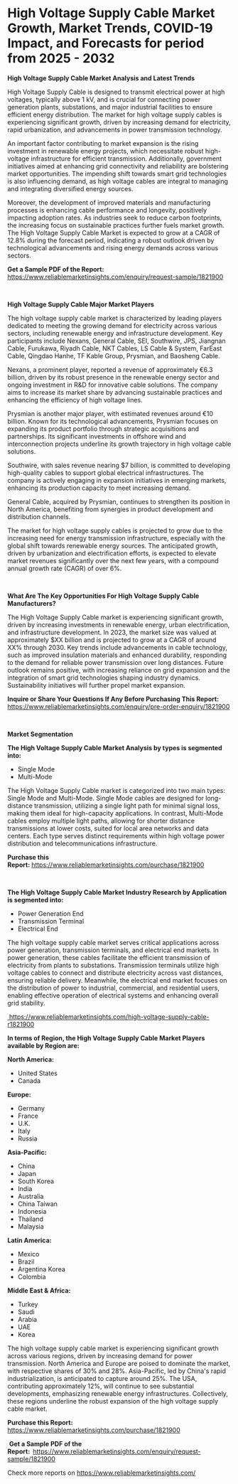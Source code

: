 <p><h1>High Voltage Supply Cable Market Growth, Market Trends, COVID-19 Impact, and Forecasts for period from 2025 - 2032</h1></p><p><strong>High Voltage Supply Cable Market Analysis and Latest Trends</strong></p>
<p><p>High Voltage Supply Cable is designed to transmit electrical power at high voltages, typically above 1 kV, and is crucial for connecting power generation plants, substations, and major industrial facilities to ensure efficient energy distribution. The market for high voltage supply cables is experiencing significant growth, driven by increasing demand for electricity, rapid urbanization, and advancements in power transmission technology.</p><p>An important factor contributing to market expansion is the rising investment in renewable energy projects, which necessitate robust high-voltage infrastructure for efficient transmission. Additionally, government initiatives aimed at enhancing grid connectivity and reliability are bolstering market opportunities. The impending shift towards smart grid technologies is also influencing demand, as high voltage cables are integral to managing and integrating diversified energy sources.</p><p>Moreover, the development of improved materials and manufacturing processes is enhancing cable performance and longevity, positively impacting adoption rates. As industries seek to reduce carbon footprints, the increasing focus on sustainable practices further fuels market growth. The High Voltage Supply Cable Market is expected to grow at a CAGR of 12.8% during the forecast period, indicating a robust outlook driven by technological advancements and rising energy demands across various sectors.</p></p>
<p><strong>Get a Sample PDF of the Report:&nbsp;</strong> <a href="https://www.reliablemarketinsights.com/enquiry/request-sample/1821900?utm_campaign=2118&utm_medium=2&utm_source=Github&utm_content=ia&utm_term=14022025&utm_id=high-voltage-supply-cable">https://www.reliablemarketinsights.com/enquiry/request-sample/1821900</a></p>
<p>&nbsp;</p>
<p><strong>High Voltage Supply Cable Major Market Players</strong></p>
<p><p>The high voltage supply cable market is characterized by leading players dedicated to meeting the growing demand for electricity across various sectors, including renewable energy and infrastructure development. Key participants include Nexans, General Cable, SEI, Southwire, JPS, Jiangnan Cable, Furukawa, Riyadh Cable, NKT Cables, LS Cable & System, FarEast Cable, Qingdao Hanhe, TF Kable Group, Prysmian, and Baosheng Cable.</p><p>Nexans, a prominent player, reported a revenue of approximately €6.3 billion, driven by its robust presence in the renewable energy sector and ongoing investment in R&D for innovative cable solutions. The company aims to increase its market share by advancing sustainable practices and enhancing the efficiency of high voltage lines.</p><p>Prysmian is another major player, with estimated revenues around €10 billion. Known for its technological advancements, Prysmian focuses on expanding its product portfolio through strategic acquisitions and partnerships. Its significant investments in offshore wind and interconnection projects underline its growth trajectory in high voltage cable solutions.</p><p>Southwire, with sales revenue nearing $7 billion, is committed to developing high-quality cables to support global electrical infrastructures. The company is actively engaging in expansion initiatives in emerging markets, enhancing its production capacity to meet increasing demand.</p><p>General Cable, acquired by Prysmian, continues to strengthen its position in North America, benefiting from synergies in product development and distribution channels.</p><p>The market for high voltage supply cables is projected to grow due to the increasing need for energy transmission infrastructure, especially with the global shift towards renewable energy sources. The anticipated growth, driven by urbanization and electrification efforts, is expected to elevate market revenues significantly over the next few years, with a compound annual growth rate (CAGR) of over 6%.</p></p>
<p>&nbsp;</p>
<p><strong>What Are The Key Opportunities For High Voltage Supply Cable Manufacturers?</strong></p>
<p><p>The High Voltage Supply Cable market is experiencing significant growth, driven by increasing investments in renewable energy, urban electrification, and infrastructure development. In 2023, the market size was valued at approximately $XX billion and is projected to grow at a CAGR of around XX% through 2030. Key trends include advancements in cable technology, such as improved insulation materials and enhanced durability, responding to the demand for reliable power transmission over long distances. Future outlook remains positive, with increasing reliance on grid expansion and the integration of smart grid technologies shaping industry dynamics. Sustainability initiatives will further propel market expansion.</p></p>
<p><strong>Inquire or Share Your Questions If Any Before Purchasing This Report:</strong> <a href="https://www.reliablemarketinsights.com/enquiry/pre-order-enquiry/1821900?utm_campaign=2118&utm_medium=2&utm_source=Github&utm_content=ia&utm_term=14022025&utm_id=high-voltage-supply-cable">https://www.reliablemarketinsights.com/enquiry/pre-order-enquiry/1821900</a></p>
<p>&nbsp;</p>
<p><strong>Market Segmentation</strong></p>
<p><strong>The High Voltage Supply Cable Market Analysis by types is segmented into:</strong></p>
<p><ul><li>Single Mode</li><li>Multi-Mode</li></ul></p>
<p><p>The High Voltage Supply Cable market is categorized into two main types: Single Mode and Multi-Mode. Single Mode cables are designed for long-distance transmission, utilizing a single light path for minimal signal loss, making them ideal for high-capacity applications. In contrast, Multi-Mode cables employ multiple light paths, allowing for shorter distance transmissions at lower costs, suited for local area networks and data centers. Each type serves distinct requirements within high voltage power distribution and telecommunications infrastructure.</p></p>
<p><strong>Purchase this Report:&nbsp;</strong><a href="https://www.reliablemarketinsights.com/purchase/1821900?utm_campaign=2118&utm_medium=2&utm_source=Github&utm_content=ia&utm_term=14022025&utm_id=high-voltage-supply-cable">https://www.reliablemarketinsights.com/purchase/1821900</a></p>
<p>&nbsp;</p>
<p><strong>The High Voltage Supply Cable Market Industry Research by Application is segmented into:</strong></p>
<p><ul><li>Power Generation End</li><li>Transmission Terminal</li><li>Electrical End</li></ul></p>
<p><p>The high voltage supply cable market serves critical applications across power generation, transmission terminals, and electrical end markets. In power generation, these cables facilitate the efficient transmission of electricity from plants to substations. Transmission terminals utilize high voltage cables to connect and distribute electricity across vast distances, ensuring reliable delivery. Meanwhile, the electrical end market focuses on the distribution of power to industrial, commercial, and residential users, enabling effective operation of electrical systems and enhancing overall grid stability.</p></p>
<p><a href="https://www.reliablemarketinsights.com/high-voltage-supply-cable-r1821900?utm_campaign=2118&utm_medium=2&utm_source=Github&utm_content=ia&utm_term=14022025&utm_id=high-voltage-supply-cable">&nbsp;https://www.reliablemarketinsights.com/high-voltage-supply-cable-r1821900</a></p>
<p><strong>In terms of Region, the High Voltage Supply Cable Market Players available by Region are:</strong></p>
<p>
    <p> <strong> North America: </strong>
        <ul>
            <li>United States</li>
            <li>Canada</li>
        </ul>
        </p> 
    <p> <strong> Europe: </strong>
        <ul>
            <li>Germany</li>
            <li>France</li>
            <li>U.K.</li>
            <li>Italy</li>
            <li>Russia</li>
        </ul>
        </p> 
    <p> <strong> Asia-Pacific: </strong>
        <ul>
            <li>China</li>
            <li>Japan</li>
            <li>South Korea</li>
            <li>India</li>
            <li>Australia</li>
            <li>China Taiwan</li>
            <li>Indonesia</li>
            <li>Thailand</li>
            <li>Malaysia</li>
        </ul>
        </p> 
    <p> <strong> Latin America: </strong>
        <ul>
            <li>Mexico</li>
            <li>Brazil</li>
            <li>Argentina Korea</li>
            <li>Colombia</li>
        </ul>
        </p> 
    <p> <strong> Middle East & Africa: </strong>
        <ul>
            <li>Turkey</li>
            <li>Saudi</li>
            <li>Arabia</li>
            <li>UAE</li>
            <li>Korea</li>
        </ul>
    </p>
    </p>
<p><p>The high voltage supply cable market is experiencing significant growth across various regions, driven by increasing demand for power transmission. North America and Europe are poised to dominate the market, with respective shares of 30% and 28%. Asia-Pacific, led by China's rapid industrialization, is anticipated to capture around 25%. The USA, contributing approximately 12%, will continue to see substantial developments, emphasizing renewable energy infrastructures. Collectively, these regions underline the robust expansion of the high voltage supply cable market.</p></p>
<p><strong>Purchase this Report: </strong><a href="https://www.reliablemarketinsights.com/purchase/1821900?utm_campaign=2118&utm_medium=2&utm_source=Github&utm_content=ia&utm_term=14022025&utm_id=high-voltage-supply-cable">https://www.reliablemarketinsights.com/purchase/1821900</a></p>
<p>&nbsp;<strong>Get a Sample PDF of the Report:&nbsp;&nbsp;</strong><a href="https://www.reliablemarketinsights.com/enquiry/request-sample/1821900?utm_campaign=2118&utm_medium=2&utm_source=Github&utm_content=ia&utm_term=14022025&utm_id=high-voltage-supply-cable">https://www.reliablemarketinsights.com/enquiry/request-sample/1821900</a></p>
<p><strong></strong></p>
<p>Check more reports on <a href="https://www.reliablemarketinsights.com/?utm_campaign=2118&utm_medium=2&utm_source=Github&utm_content=ia&utm_term=14022025&utm_id=high-voltage-supply-cable">https://www.reliablemarketinsights.com/</a></p>